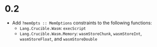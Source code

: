 # 0.2
* Add `?memOpts :: MemOptions` constraints to the following functions:
  * `Lang.Crucible.Wasm`: `execScript`
  * `Lang.Crucible.Wasm.Memory`: `wasmStoreChunk`, `wasmStoreInt`,
    `wasmStoreFloat`, and `wasmStoreDouble`

